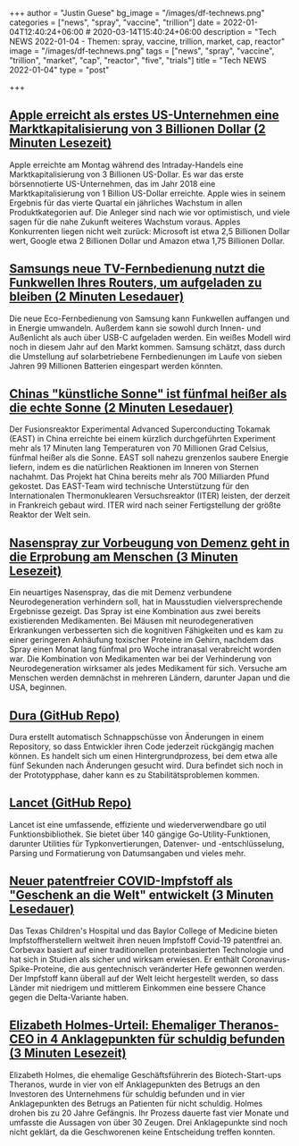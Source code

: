 +++
author = "Justin Guese"
bg_image = "/images/df-technews.png"
categories = ["news", "spray", "vaccine", "trillion"]
date = 2022-01-04T12:40:24+06:00 # 2020-03-14T15:40:24+06:00
description = "Tech NEWS 2022-01-04 - Themen: spray, vaccine, trillion, market, cap, reactor"
image = "/images/df-technews.png"
tags = ["news", "spray", "vaccine", "trillion", "market", "cap", "reactor", "five", "trials"]
title = "Tech NEWS 2022-01-04"
type = "post"

+++

## [Apple erreicht als erstes US-Unternehmen eine Marktkapitalisierung von 3 Billionen Dollar (2 Minuten Lesezeit)](https://www.cnbc.com/2022/01/03/apple-becomes-first-us-company-to-reach-3-trillion-market-cap.html)

 Apple erreichte am Montag während des Intraday-Handels eine Marktkapitalisierung von 3 Billionen US-Dollar. Es war das erste börsennotierte US-Unternehmen, das im Jahr 2018 eine Marktkapitalisierung von 1 Billion US-Dollar erreichte. Apple wies in seinem Ergebnis für das vierte Quartal ein jährliches Wachstum in allen Produktkategorien auf. Die Anleger sind nach wie vor optimistisch, und viele sagen für die nahe Zukunft weiteres Wachstum voraus. Apples Konkurrenten liegen nicht weit zurück: Microsoft ist etwa 2,5 Billionen Dollar wert, Google etwa 2 Billionen Dollar und Amazon etwa 1,75 Billionen Dollar.

## [Samsungs neue TV-Fernbedienung nutzt die Funkwellen Ihres Routers, um aufgeladen zu bleiben (2 Minuten Lesedauer)](https://www.theverge.com/2022/1/2/22860390/samsung-eco-remote-2022-solar-rf-harvesting-charging/1/0100017e24c838e6-51710beb-88cf-4661-bca5-acaf0c19e568-000000/gy-SDd7huTalx85treIO2VejMSj6nRQt0jdyACZWWDs=230)

 Die neue Eco-Fernbedienung von Samsung kann Funkwellen auffangen und in Energie umwandeln. Außerdem kann sie sowohl durch Innen- und Außenlicht als auch über USB-C aufgeladen werden. Ein weißes Modell wird noch in diesem Jahr auf den Markt kommen. Samsung schätzt, dass durch die Umstellung auf solarbetriebene Fernbedienungen im Laufe von sieben Jahren 99 Millionen Batterien eingespart werden könnten.

## [Chinas "künstliche Sonne" ist fünfmal heißer als die echte Sonne (2 Minuten Lesedauer)](https://www.independent.co.uk/life-style/gadgets-and-tech/china-artificial-sun-nuclear-fusion-renewable-b1985795.html)

 Der Fusionsreaktor Experimental Advanced Superconducting Tokamak (EAST) in China erreichte bei einem kürzlich durchgeführten Experiment mehr als 17 Minuten lang Temperaturen von 70 Millionen Grad Celsius, fünfmal heißer als die Sonne. EAST soll nahezu grenzenlos saubere Energie liefern, indem es die natürlichen Reaktionen im Inneren von Sternen nachahmt. Das Projekt hat China bereits mehr als 700 Milliarden Pfund gekostet. Das EAST-Team wird technische Unterstützung für den Internationalen Thermonuklearen Versuchsreaktor (ITER) leisten, der derzeit in Frankreich gebaut wird. ITER wird nach seiner Fertigstellung der größte Reaktor der Welt sein.

## [Nasenspray zur Vorbeugung von Demenz geht in die Erprobung am Menschen (3 Minuten Lesezeit)](https://newatlas.com/science/dementia-nasal-spray-rifampicin-resveratrol-human-trials/)

 Ein neuartiges Nasenspray, das die mit Demenz verbundene Neurodegeneration verhindern soll, hat in Mausstudien vielversprechende Ergebnisse gezeigt. Das Spray ist eine Kombination aus zwei bereits existierenden Medikamenten. Bei Mäusen mit neurodegenerativen Erkrankungen verbesserten sich die kognitiven Fähigkeiten und es kam zu einer geringeren Anhäufung toxischer Proteine im Gehirn, nachdem das Spray einen Monat lang fünfmal pro Woche intranasal verabreicht worden war. Die Kombination von Medikamenten war bei der Verhinderung von Neurodegeneration wirksamer als jedes Medikament für sich. Versuche am Menschen werden demnächst in mehreren Ländern, darunter Japan und die USA, beginnen.

## [Dura (GitHub Repo)](https://github.com/tkellogg/dura)

 Dura erstellt automatisch Schnappschüsse von Änderungen in einem Repository, so dass Entwickler ihren Code jederzeit rückgängig machen können. Es handelt sich um einen Hintergrundprozess, bei dem etwa alle fünf Sekunden nach Änderungen gesucht wird. Dura befindet sich noch in der Prototypphase, daher kann es zu Stabilitätsproblemen kommen.

## [Lancet (GitHub Repo)](https://github.com/duke-git/lancet)

 Lancet ist eine umfassende, effiziente und wiederverwendbare go util Funktionsbibliothek. Sie bietet über 140 gängige Go-Utility-Funktionen, darunter Utilities für Typkonvertierungen, Datenver- und -entschlüsselung, Parsing und Formatierung von Datumsangaben und vieles mehr.

## [Neuer patentfreier COVID-Impfstoff als "Geschenk an die Welt" entwickelt (3 Minuten Lesedauer)](https://newatlas.com/health-wellbeing/patent-free-coronavirus-vaccine-protein-subunit/)

 Das Texas Children's Hospital und das Baylor College of Medicine bieten Impfstoffherstellern weltweit ihren neuen Impfstoff Covid-19 patentfrei an. Corbevax basiert auf einer traditionellen proteinbasierten Technologie und hat sich in Studien als sicher und wirksam erwiesen. Er enthält Coronavirus-Spike-Proteine, die aus gentechnisch veränderter Hefe gewonnen werden. Der Impfstoff kann überall auf der Welt leicht hergestellt werden, so dass Länder mit niedrigem und mittlerem Einkommen eine bessere Chance gegen die Delta-Variante haben.

## [Elizabeth Holmes-Urteil: Ehemaliger Theranos-CEO in 4 Anklagepunkten für schuldig befunden (3 Minuten Lesezeit)](https://www.npr.org/2022/01/03/1063973490/elizabeth-holmes-trial-verdict-guilty-theranos)

 Elizabeth Holmes, die ehemalige Geschäftsführerin des Biotech-Start-ups Theranos, wurde in vier von elf Anklagepunkten des Betrugs an den Investoren des Unternehmens für schuldig befunden und in vier Anklagepunkten des Betrugs an Patienten für nicht schuldig. Holmes drohen bis zu 20 Jahre Gefängnis. Ihr Prozess dauerte fast vier Monate und umfasste die Aussagen von über 30 Zeugen. Drei Anklagepunkte sind noch nicht geklärt, da die Geschworenen keine Entscheidung treffen konnten.

